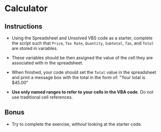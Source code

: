 # Calculator

## Instructions

* Using the Spreadsheet and Unsolved VBS code as a starter, complete the script such that `Price`, `Tax Rate`, `Quantity`, `Subtotal`, `Tax`, and `Total` are stored in variables.

* These variables should be then assigned the value of the cell they are associated with in the spreadsheet.

* When finished, your code should set the `Total` value in the spreadsheet and print a message box with the total in the form of: "Your total is $45.00"

* **Use only named ranges to refer to your cells in the VBA code**. Do not use traditional cell references.

## Bonus

* Try to complete the exercise, _without_ looking at the starter code.
